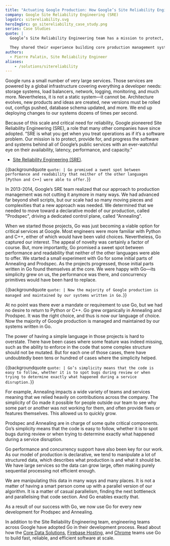 ```yaml
---
title: "Actuating Google Production: How Google’s Site Reliability Engineering Team Uses Go"
company: Google Site Reliability Engineering (SRE)
logoSrc: sitereliability.svg
heroImgSrc: go_sitereliability_case_study.png
series: Case Studies
quote: |
  Google’s Site Reliability Engineering team has a mission to protect, provide for, and progress the software and systems behind all of Google’s public services — Google Search, Ads, Gmail, Android, YouTube, and App Engine, to name just a few — with an ever-watchful eye on their availability, latency, performance, and capacity.

  They shared their experience building core production management systems with Go, coming from experience with Python and C++.
authors:
  - Pierre Palatin, Site Reliability Engineer
aliases:
    - /solutions/sitereliability
---
```


Google runs a small number of very large services. Those services are powered
by a global infrastructure covering everything a developer needs: storage
systems, load balancers, network, logging, monitoring, and much more.
Nevertheless, it is not a static system—it cannot be. Architecture evolves,
new products and ideas are created, new versions must be rolled out, configs
pushed, database schema updated, and more. We end up deploying changes to our
systems dozens of times per second.

Because of this scale and critical need for reliability, Google pioneered Site
Reliability Engineering (SRE), a role that many other companies have since adopted.
“SRE is what you get when you treat operations as if it’s a software problem.
Our mission is to protect, provide for, and progress the software and systems
behind all of Google’s public services with an ever-watchful eye on their
availability, latency, performance, and capacity.”
- [Site Reliability Engineering (SRE)](https://sre.google/).

{{backgroundquote `
  quote: |
    Go promised a sweet spot between performance and readability that neither of
    the other languages [Python and C++] were able to offer.
`}}

In 2013-2014, Google’s SRE team realized that our approach to production
management was not cutting it anymore in many ways. We had advanced far beyond
shell scripts, but our scale had so many moving pieces and complexities that a
new approach was needed. We determined that we needed to move toward a
declarative model of our production, called "Prodspec", driving a dedicated
control plane, called "Annealing".

When we started those projects, Go was just becoming a viable option for
critical services at Google. Most engineers were more familiar with Python
and C++, either of which would have been valid choices. Nevertheless, Go
captured our interest. The appeal of novelty was certainly a factor of
course. But, more importantly, Go promised a sweet spot between performance
and readability that neither of the other languages were able to offer. We
started a small experiment with Go for some initial parts of Annealing and
Prodspec. As the projects progressed, those initial parts written in Go found
themselves at the core. We were happy with Go—its simplicity grew on us, the
performance was there, and concurrency primitives would have been hard to
replace.

{{backgroundquote `
  quote: |
    Now the majority of Google production is managed and maintained by our systems
    written in Go.
`}}

At no point was there ever a mandate or requirement to use Go, but we had no
desire to return to Python or C++. Go grew organically in Annealing and
Prodspec. It was the right choice, and thus is now our language of choice.
Now the majority of Google production is managed and maintained by our systems
written in Go.

The power of having a simple language in those projects is hard to overstate.
There have been cases where some feature was indeed missing, such as the
ability to enforce in the code that some complex structure should not be
mutated. But for each one of those cases, there have undoubtedly been tens or
hundred of cases where the simplicity helped.

{{backgroundquote `
  quote: |
    Go’s simplicity means that the code is easy to follow, whether it is to spot
    bugs during review or when trying to determine exactly what happened during a
    service disruption.
`}}

For example, Annealing impacts a wide variety of teams and services meaning
that we relied heavily on contributions across the company. The simplicity of
Go made it possible for people outside our team to see why some part or another
was not working for them, and often provide fixes or features themselves. This
allowed us to quickly grow.

Prodspec and Annealing are in charge of some quite critical components. Go’s
simplicity means that the code is easy to follow, whether it is to spot bugs
during review or when trying to determine exactly what happened during a
service disruption.

Go performance and concurrency support have also been key for our work. As our
model of production is declarative, we tend to manipulate a lot of structured
data, which describes what production is and what it should be. We have large
services so the data can grow large, often making purely sequential processing
not efficient enough.

We are manipulating this data in many ways and many places. It is not a matter
of having a smart person come up with a parallel version of our algorithm. It
is a matter of casual parallelism, finding the next bottleneck and
parallelising that code section. And Go enables exactly that.

As a result of our success with Go, we now use Go for every new development for
Prodspec and Annealing.

In addition to the Site Reliability Engineering team, engineering teams across
Google have adopted Go in their development process. Read about how the
[Core Data Solutions](/solutions/google/coredata/),
[Firebase Hosting](/solutions/google/firebase/), and
[Chrome](/solutions/google/chrome/) teams use Go to build fast, reliable,
and efficient software at scale.